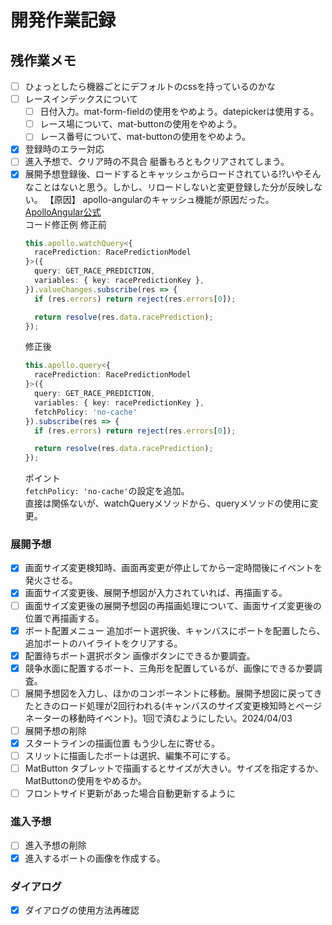 # 開発作業記録  

## 残作業メモ  
- [ ] ひょっとしたら機器ごとにデフォルトのcssを持っているのかな
- [ ] レースインデックスについて  
    - [ ] 日付入力。mat-form-fieldの使用をやめよう。datepickerは使用する。  
    - [ ] レース場について、mat-buttonの使用をやめよう。
    - [ ] レース番号について、mat-buttonの使用をやめよう。  
- [x] 登録時のエラー対応  
- [ ] 進入予想で、クリア時の不具合 艇番もろともクリアされてしまう。  
- [x] 展開予想登録後、ロードするとキャッシュからロードされている!?いやそんなことはないと思う。しかし、リロードしないと変更登録した分が反映しない。
    【原因】
    apollo-angularのキャッシュ機能が原因だった。  
    [ApolloAngular公式](https://the-guild.dev/graphql/apollo-angular/docs/data/queries)  
    コード修正例
    修正前
    ```typescript
    this.apollo.watchQuery<{
      racePrediction: RacePredictionModel
    }>({
      query: GET_RACE_PREDICTION, 
      variables: { key: racePredictionKey }, 
    }).valueChanges.subscribe(res => {
      if (res.errors) return reject(res.errors[0]);

      return resolve(res.data.racePrediction);
    });
    ```
    修正後  
    ```typescript
    this.apollo.query<{
      racePrediction: RacePredictionModel
    }>({
      query: GET_RACE_PREDICTION, 
      variables: { key: racePredictionKey }, 
      fetchPolicy: 'no-cache'
    }).subscribe(res => {
      if (res.errors) return reject(res.errors[0]);

      return resolve(res.data.racePrediction);
    });
    ```
    ポイント  
    `fetchPolicy: 'no-cache'`の設定を追加。  
    直接は関係ないが、watchQueryメソッドから、queryメソッドの使用に変更。  

### 展開予想  
- [x] 画面サイズ変更検知時、画面再変更が停止してから一定時間後にイベントを発火させる。  
- [x] 画面サイズ変更後、展開予想図が入力されていれば、再描画する。  
- [ ] 画面サイズ変更後の展開予想図の再描画処理について、画面サイズ変更後の位置で再描画する。
- [x] ボート配置メニュー 追加ボート選択後、キャンバスにボートを配置したら、追加ボートのハイライトをクリアする。  
- [x] 配置待ちボート選択ボタン 画像ボタンにできるか要調査。
- [x] 競争水面に配置するボート、三角形を配置しているが、画像にできるか要調査。
- [ ] 展開予想図を入力し、ほかのコンポーネントに移動。展開予想図に戻ってきたときのロード処理が2回行われる(キャンバスのサイズ変更検知時とページネーターの移動時イベント)。1回で済むようにしたい。2024/04/03
- [ ] 展開予想の削除
- [x] スタートラインの描画位置 もう少し左に寄せる。
- [ ] スリットに描画したボートは選択、編集不可にする。
- [ ] MatButton タブレットで描画するとサイズが大きい。サイズを指定するか、MatButtonの使用をやめるか。
- [ ] フロントサイド更新があった場合自動更新するように
### 進入予想  
- [ ] 進入予想の削除  
- [x] 進入するボートの画像を作成する。

### ダイアログ  
- [x] ダイアログの使用方法再確認